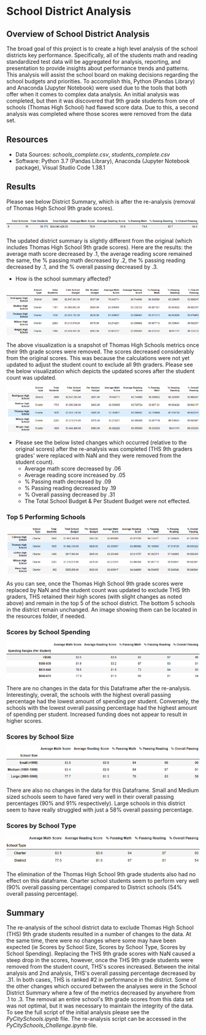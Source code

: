 # School District Analysis

## Overview of School District Analysis

The broad goal of this project is to create a high level analysis of the school districts key performance. Specifically, all of the students math and reading standardized test data will be aggregated for analysis, reporting, and presentation to provide insights about performance trends and patterns. This analysis will assist the school board on making decisions regarding the school budgets and priorities. To accomplish this, Python (Pandas Library) and Anaconda (Jupyter Notebook) were used due to the tools that both offer when it comes to complex data analysis. An initial analysis was completed, but then it was discovered that 9th grade students from one of schools (Thomas High School) had flawed score data. Due to this, a second analysis was completed where those scores were removed from the data set. 

## Resources

- Data Sources: *schools_complete.csv*, *students_complete.csv*
- Software: Python 3.7 (Pandas Library), Anaconda (Jupyter Notebook package), Visual Studio Code 1.38.1

## Results

Please see below District Summary, which is after the re-analysis (removal of Thomas High School 9th grade scores).

![District Summary](./Resources/district_summary.png)

The updated district summary is slightly different from the original (which includes Thomas High School 9th grade scores). Here are the results: the average math score decreased by .1, the average reading score remained the same, the % passing math decreased by .2, the % passing reading decreased by .1, and the % overall passing decreased by .3.  

- How is the school summary affected?

![School Summary](./Resources/school_summary_removed.png)

The above visualization is a snapshot of Thomas High Schools metrics once their 9th grade scores were removed. The scores decreased considerably from the original scores. This was because the calculations were not yet updated to adjust the student count to exclude all 9th graders. Please see the below visualization which depicts the updated scores after the student count was updated.

![Updated School Summary](./Resources/school_summary_replaced.png)

- Please see the below listed changes which occurred (relative to the original scores) after the re-analysis was completed (THS 9th graders grades' were replaced with NaN and they were removed from the student count).
  - Average math score decreased by .06
  - Average reading score increased by .05
  - % Passing math decreased by .09
  - % Passing reading decreased by .19
  - % Overall passing decreased by .31  
  - The Total School Budget & Per Student Budget were not effected.

### Top 5 Performing Schools

![Top 5](./Resources/top_5.png)

As you can see, once the Thomas High School 9th grade scores were replaced by NaN and the student count was updated to exclude THS 9th graders, THS retained their high scores (with slight changes as noted above) and remain in the top 5 of the school district. The bottom 5 schools in the district remain unchanged. An image showing them can be located in the resources folder, if needed.

### Scores by School Spending

![Scores by School Spending](./Resources/scores_by_school_spending.png)

There are no changes in the data for this Dataframe after the re-analysis. Interestingly, overall, the schools with the highest overall passing percentage had the lowest amount of spending per student. Conversely, the schools with the lowest overall passing percentage had the highest amount of spending per student. Increased funding does not appear to result in higher scores.

### Scores by School Size

![Scores by Shool Size](./Resources/scores_by_school_size.png)

There are also no changes in the data for this Dataframe. Small and Medium sized schools seem to have fared very well in their overall passing percentages (90% and 91% respectively). Large schools in this district seem to have really struggled with just a 58% overall passing percentage.

### Scores by School Type

![Scores by School Type](./Resources/scores_by_school_type.png)

The elimination of the Thomas High School 9th grade students also had no effect on this dataframe. Charter school students seem to perform very well (90% overall passing percentage) compared to District schools (54% overall passing percentage).

## Summary

The re-analysis of the school district data to exclude Thomas High School (THS) 9th grade students resulted in a number of changes to the data. At the same time, there were no changes where some may have been expected (ie Scores by School Size, Scores by School Type, Scores by School Spending). Replacing the THS 9th grade scores with NaN caused a steep drop in the scores, however, once the THS 9th grade students were removed from the student count, THS's scores increased. Between the inital analysis and 2nd analysis, THS's overall passing percentage decreased by .31. In both cases, THS is ranked #2 in performance in the district. Some of the other changes which occured between the analyses were in the School District Summary where a few of the metrics decreased by anywhere from .1 to .3. The removal an entire school's 9th grade scores from this data set was not optimal, but it was necessary to maintain the integrity of the data. To see the full script of the initial analysis please see the *PyCitySchools.ipynb* file. The re-analysis script can be accessed in the *PyCitySchools_Challenge.ipynb* file.
